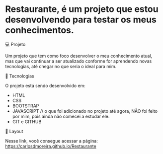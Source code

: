 # Restaurante, é um projeto que estou desenvolvendo para testar os meus conhecimentos.

💻 Projeto

Um projeto que tem como foco desenvolver o meu conhecimento atual, mas que vai continuar a ser atualizado conforme for aprendendo novas
tecnologias, até chegar no que seria o ideal para mim.

🚀 Tecnologias

O projeto está sendo desenvolvido em:

- HTML
- CSS
- BOOTSTRAP
- JAVASCRIPT // o que foi adicionado no projeto até agora, NÃO foi feito por mim, pois ainda não comecei a estudar ele.
- GIT e GITHUB

📜 Layout

Nesse link, você consegue acessar a página: https://carlosdmoreira.github.io/Restaurante

